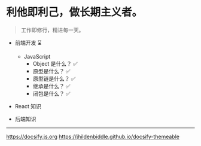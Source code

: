 <!-- docs/README.md -->
# 利他即利己，做长期主义者。

> 工作即修行，精进每一天。

- 前端开发  ⌛️ 
   - JavaScript 
     - Object 是什么？ ✅ 
     - 原型是什么？ ✅
     - 原型链是什么？ ✅
     - 继承是什么？ ✅
     - 闭包是什么？ ✅
     
- React 知识
- 后端知识


---
https://docsify.js.org
https://jhildenbiddle.github.io/docsify-themeable

